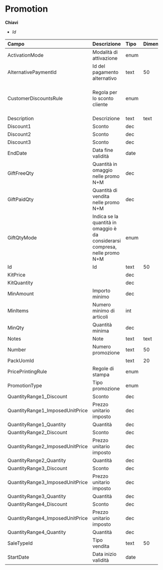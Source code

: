 # Promotion

  
 **Chiavi**

* _Id_

| Campo | Descrizione | Tipo | Dimensione | Note |
| :--- | :--- | :--- | :--- | :--- |
| ActivationMode | Modalità di attivazione | enum |  | 0: Default, 1: Automatic |
| AlternativePaymentId | Id del pagamento alternativo | text | 50 |  |
| CustomerDiscountsRule | Regola per lo sconto cliente | enum |  | 0: Default\_Or\_IncludeForCustomerGroupOnMichelangelo, 1: IncludeForCustomer, 2: IncludeForGrossCost, 3: PreserveDiscountsOnImposedUnitPrice, 4: TakeGrossUnitPrice, 5: TakeNetUnitPrice |
| Description | Descrizione | text | text |  |
| Discount1 | Sconto | dec |  |  |
| Discount2 | Sconto | dec |  |  |
| Discount3 | Sconto | dec |  |  |
| EndDate | Data fine validità | date |  |  |
| GiftFreeQty | Quantità in omaggio nelle promo N+M | dec |  |  |
| GiftPaidQty | Quantità di vendita nelle promo N+M | dec |  |  |
| GiftQtyMode | Indica se la quantità in omaggio è da considerarsi compresa, nelle promo N+M | enum |  | 0: NotIncluded, 1: Included |
| Id | Id | text | 50 |  |
| KitPrice |  | dec |  |  |
| KitQuantity |  | dec |  |  |
| MinAmount | Importo minimo | dec |  |  |
| MinItems | Numero minimo di articoli | int |  |  |
| MinQty | Quantità minima | dec |  |  |
| Notes | Note | text | text |  |
| Number | Numero promozione | text | 50 |  |
| PackUomId |  | text | 20 |  |
| PricePrintingRule | Regole di stampa | enum |  | 0: Print, 1: NoPrint |
| PromotionType | Tipo promozione | enum |  | 0: Classic, 1: Kit, 2: NPlusM, 3: NPlusM\_MonoReference |
| QuantityRange1\_Discount | Sconto | dec |  |  |
| QuantityRange1\_ImposedUnitPrice | Prezzo unitario imposto | dec |  |  |
| QuantityRange1\_Quantity | Quantità | dec |  |  |
| QuantityRange2\_Discount | Sconto | dec |  |  |
| QuantityRange2\_ImposedUnitPrice | Prezzo unitario imposto | dec |  |  |
| QuantityRange2\_Quantity | Quantità | dec |  |  |
| QuantityRange3\_Discount | Sconto | dec |  |  |
| QuantityRange3\_ImposedUnitPrice | Prezzo unitario imposto | dec |  |  |
| QuantityRange3\_Quantity | Quantità | dec |  |  |
| QuantityRange4\_Discount | Sconto | dec |  |  |
| QuantityRange4\_ImposedUnitPrice | Prezzo unitario imposto | dec |  |  |
| QuantityRange4\_Quantity | Quantità | dec |  |  |
| SaleTypeId | Tipo vendita | text | 50 |  |
| StartDate | Data inizio validità | date |  |  |

